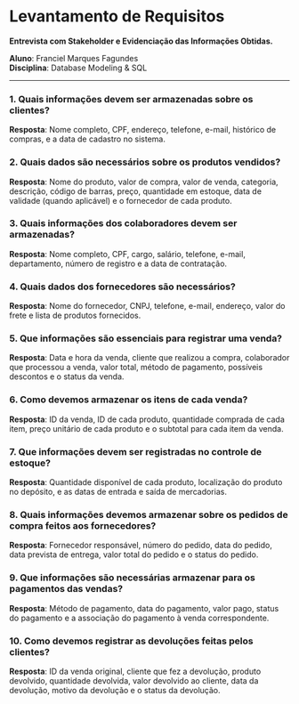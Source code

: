 # Levantamento de Requisitos

**Entrevista com Stakeholder e Evidenciação das Informações Obtidas.**

**Aluno**: Franciel Marques Fagundes  
**Disciplina**: Database Modeling & SQL

---

### 1. Quais informações devem ser armazenadas sobre os clientes?
**Resposta**: Nome completo, CPF, endereço, telefone, e-mail, histórico de compras, e a data de cadastro no sistema.

### 2. Quais dados são necessários sobre os produtos vendidos?
**Resposta**: Nome do produto, valor de compra, valor de venda, categoria, descrição, código de barras, preço, quantidade em estoque, data de validade (quando aplicável) e o fornecedor de cada produto.

### 3. Quais informações dos colaboradores devem ser armazenadas?
**Resposta**: Nome completo, CPF, cargo, salário, telefone, e-mail, departamento, número de registro e a data de contratação.

### 4. Quais dados dos fornecedores são necessários?
**Resposta**: Nome do fornecedor, CNPJ, telefone, e-mail, endereço, valor do frete e lista de produtos fornecidos.

### 5. Que informações são essenciais para registrar uma venda?
**Resposta**: Data e hora da venda, cliente que realizou a compra, colaborador que processou a venda, valor total, método de pagamento, possíveis descontos e o status da venda.

### 6. Como devemos armazenar os itens de cada venda?
**Resposta**: ID da venda, ID de cada produto, quantidade comprada de cada item, preço unitário de cada produto e o subtotal para cada item da venda.

### 7. Que informações devem ser registradas no controle de estoque?
**Resposta**: Quantidade disponível de cada produto, localização do produto no depósito, e as datas de entrada e saída de mercadorias.

### 8. Quais informações devemos armazenar sobre os pedidos de compra feitos aos fornecedores?
**Resposta**: Fornecedor responsável, número do pedido, data do pedido, data prevista de entrega, valor total do pedido e o status do pedido.

### 9. Que informações são necessárias armazenar para os pagamentos das vendas?
**Resposta**: Método de pagamento, data do pagamento, valor pago, status do pagamento e a associação do pagamento à venda correspondente.

### 10. Como devemos registrar as devoluções feitas pelos clientes?
**Resposta**: ID da venda original, cliente que fez a devolução, produto devolvido, quantidade devolvida, valor devolvido ao cliente, data da devolução, motivo da devolução e o status da devolução.
